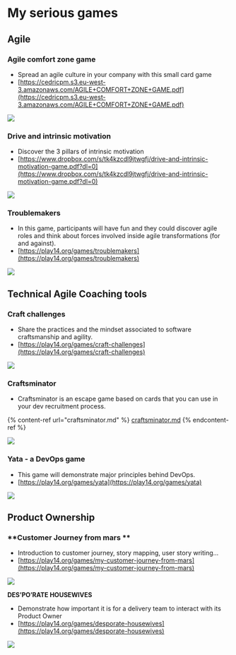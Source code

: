 # My serious games

## Agile

### Agile comfort zone game

* Spread an agile culture in your company with this small card game
* [https://cedricpm.s3.eu-west-3.amazonaws.com/AGILE+COMFORT+ZONE+GAME.pdf](https://cedricpm.s3.eu-west-3.amazonaws.com/AGILE+COMFORT+ZONE+GAME.pdf)

![](<../.gitbook/assets/image (386).png>)

### Drive and intrinsic motivation

* Discover the 3 pillars of intrinsic motivation
* [https://www.dropbox.com/s/tk4kzcdl9jtwgfj/drive-and-intrinsic-motivation-game.pdf?dl=0](https://www.dropbox.com/s/tk4kzcdl9jtwgfj/drive-and-intrinsic-motivation-game.pdf?dl=0)

![](<../.gitbook/assets/image (387).png>)

### Troublemakers

* In this game, participants will have fun and they could discover agile roles and think about forces involved inside agile transformations (for and against).
* [https://play14.org/games/troublemakers](https://play14.org/games/troublemakers)

![](<../.gitbook/assets/image (384).png>)

## Technical Agile Coaching tools

### Craft challenges

* Share the practices and the mindset associated to software craftsmanship and agility.
* [https://play14.org/games/craft-challenges](https://play14.org/games/craft-challenges)

![](<../.gitbook/assets/image (388).png>)

### Craftsminator

* Craftsminator is an escape game based on cards that you can use in your dev recruitment process.

{% content-ref url="craftsminator.md" %}
[craftsminator.md](craftsminator.md)
{% endcontent-ref %}

![](<../.gitbook/assets/image (389).png>)

### Yata - a DevOps game

* This game will demonstrate major principles behind DevOps.
* [https://play14.org/games/yata](https://play14.org/games/yata)

![](<../.gitbook/assets/image (385).png>)

## Product Ownership

### **Customer Journey from mars **

* Introduction to customer journey, story mapping, user story writing...
* [https://play14.org/games/my-customer-journey-from-mars](https://play14.org/games/my-customer-journey-from-mars)

![](<../.gitbook/assets/image (380).png>)

**DES’PO’RATE HOUSEWIVES**

* Demonstrate how important it is for a delivery team to interact with its Product Owner
* [https://play14.org/games/desporate-housewives](https://play14.org/games/desporate-housewives)

![](<../.gitbook/assets/image (383).png>)

